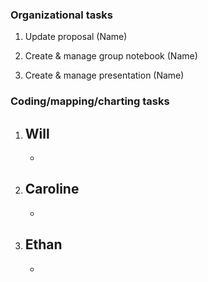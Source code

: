 ### Organizational tasks
1. Update proposal (Name)
   
3. Create & manage group notebook (Name)
   
5. Create & manage presentation (Name)

### Coding/mapping/charting tasks
1. Will
   -
   - 
3. Caroline
   -
   - 
5. Ethan
   -
   - 
   
